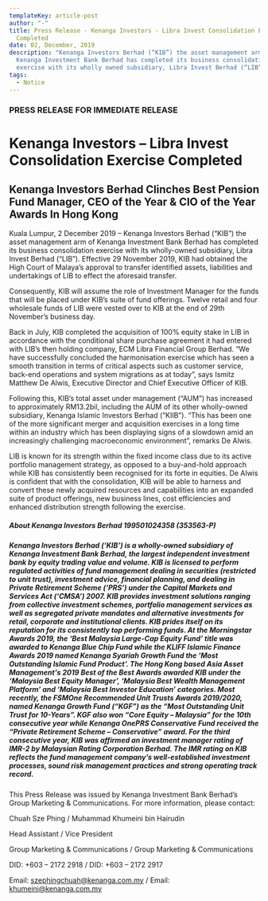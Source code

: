 ```yaml
---
templateKey: article-post
author: "-"
title: Press Release - Kenanga Investors - Libra Invest Consolidation Exercise
  Completed
date: 02, December, 2019
description: "Kenanga Investors Berhad (“KIB”) the asset management arm of
  Kenanga Investment Bank Berhad has completed its business consolidation
  exercise with its wholly owned subsidiary, Libra Invest Berhad (“LIB”). "
tags:
  - Notice
---
```

### PRESS RELEASE FOR IMMEDIATE RELEASE

# Kenanga Investors – Libra Invest Consolidation Exercise Completed

## Kenanga Investors Berhad Clinches Best Pension Fund Manager, CEO of the Year & CIO of the Year Awards In Hong Kong

Kuala Lumpur, 2 December 2019 – Kenanga Investors Berhad (“KIB”) the asset management arm of Kenanga Investment Bank Berhad has completed its business consolidation exercise with its wholly-owned subsidiary, Libra Invest Berhad (“LIB”). Effective 29 November 2019, KIB had obtained the High Court of Malaya’s approval to transfer identified assets, liabilities and undertakings of LIB to effect the aforesaid transfer.

Consequently, KIB will assume the role of Investment Manager for the funds that will be placed under KIB’s suite of fund offerings. Twelve retail and four wholesale funds of LIB were vested over to KIB at the end of 29th November’s business day.

Back in July, KIB completed the acquisition of 100% equity stake in LIB in accordance with the conditional share purchase agreement it had entered with LIB’s then holding company, ECM Libra Financial Group Berhad. “We have successfully concluded the harmonisation exercise which has seen a smooth transition in terms of critical aspects such as customer service, back-end operations and system migrations as at today”, says Ismitz Matthew De Alwis, Executive Director and Chief Executive Officer of KIB.

Following this, KIB’s total asset under management (“AUM”) has increased to approximately RM13.2bil, including the AUM of its other wholly-owned subsidiary, Kenanga Islamic Investors Berhad (“KIIB”). “This has been one of the more significant merger and acquisition exercises in a long time within an industry which has been displaying signs of a slowdown amid an increasingly challenging macroeconomic environment”, remarks De Alwis.

LIB is known for its strength within the fixed income class due to its active portfolio management strategy, as opposed to a buy-and-hold approach while KIB has consistently been recognised for its forte in equities. De Alwis is confident that with the consolidation, KIB will be able to harness and convert these newly acquired resources and capabilities into an expanded suite of product offerings, new business lines, cost efficiencies and enhanced distribution strength following the exercise.

##### About Kenanga Investors Berhad 199501024358 (353563-P)

##### Kenanga Investors Berhad (‘KIB’) is a wholly-owned subsidiary of Kenanga Investment Bank Berhad, the largest independent investment bank by equity trading value and volume. KIB is licensed to perform regulated activities of fund management dealing in securities (restricted to unit trust), investment advice, financial planning, and dealing in Private Retirement Scheme (‘PRS’) under the Capital Markets and Services Act (‘CMSA’) 2007. KIB provides investment solutions ranging from collective investment schemes, portfolio management services as well as segregated private mandates and alternative investments for retail, corporate and institutional clients. KIB prides itself on its reputation for its consistently top performing funds. At the Morningstar Awards 2019, the ‘Best Malaysia Large-Cap Equity Fund’ title was awarded to Kenanga Blue Chip Fund while the KLIFF Islamic Finance Awards 2019 named Kenanga Syariah Growth Fund the ‘Most Outstanding Islamic Fund Product’. The Hong Kong based Asia Asset Management's 2019 Best of the Best Awards awarded KIB under the ‘Malaysia Best Equity Manager’, ‘Malaysia Best Wealth Management Platform’ and ‘Malaysia Best Investor Education’ categories. Most recently, the FSMOne Recommended Unit Trusts Awards 2019/2020, named Kenanga Growth Fund (“KGF”) as the “Most Outstanding Unit Trust for 10-Years”. KGF also won “Core Equity – Malaysia” for the 10th consecutive year while Kenanga OnePRS Conservative Fund received the “Private Retirement Scheme – Conservative” award. For the third consecutive year, KIB was affirmed an investment manager rating of IMR-2 by Malaysian Rating Corporation Berhad. The IMR rating on KIB reflects the fund management company’s well-established investment processes, sound risk management practices and strong operating track record.

This Press Release was issued by Kenanga Investment Bank Berhad’s Group Marketing & Communications. For more information, please contact:

Chuah Sze Phing / Muhammad Khumeini bin Hairudin

Head Assistant / Vice President

Group Marketing & Communications / Group Marketing & Communications

DID: +603 – 2172 2918 / DID: +603 – 2172 2917

Email: szephingchuah@kenanga.com.my / Email: khumeini@kenanga.com.my